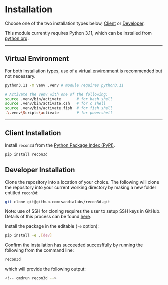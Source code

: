 # Installation

Choose one of the two installation types below, [Client](#client-installation) or [Developer](#developer-installation).

This module currently requires Python 3.11, which can be installed from [python.org](https://www.python.org/downloads).

---
## Virtual Environment

For both installation types,
use of a [virtual environment](https://docs.python.org/3/library/venv.html) is recommended but not necessary.

```sh
python3.11 -m venv .venv # module requires python3.11

# Activate the venv with one of the following:
source .venv/bin/activate       # for bash shell
source .venv/bin/activate.csh   # for c shell
source .venv/bin/activate.fish  # for fish shell
.\.venv\Scripts\activate        # for powershell
```

---
## Client Installation


Install `recon3d` from the [Python Package Index (PyPI)](https://pypi.org/project/recon3d/).

```sh
pip install recon3d
```

## Developer Installation

<!-- The simplest method to install the package is to utilize a wheel file, which can be found in the `dist` folder of the repository. This procedure should be platform independent and has been tested on macOS, Windows, and Linux. Download the wheel (`.whl` file) to install the pakage. -->

Clone the repository into a location of your choice. The following will clone the repository into your current working directory by making a new folder entitled `recon3d`:

```sh
git clone git@github.com:sandialabs/recon3d.git
```

Note: use of SSH for cloning requires the user to setup SSH keys in GitHub. Details of this process can be found [here](https://docs.github.com/en/authentication/connecting-to-github-with-ssh/adding-a-new-ssh-key-to-your-github-account).

Install the package in the editable (`-e` option):

```sh
pip install -e .[dev]
```

<!-- Install the wheel file, which includes all dependencies (internet connection required):

```sh
# current release name is "recon3d-1.0.7-py3-none-any.whl"
pip install .\dist\recon3d-1.0.7-py3-none-any.whl
``` -->

Confirm the installation has succeeded succesffully by running the following from the command line:

```sh
recon3d
```

which will provide the following output:

```sh
<!-- cmdrun recon3d -->
```
